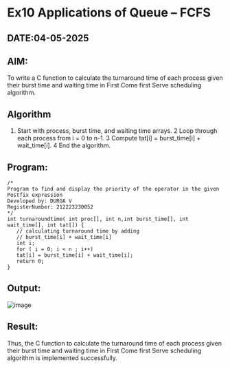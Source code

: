 # Ex10 Applications of Queue – FCFS
## DATE:04-05-2025
## AIM:
To write a C function to calculate the turnaround time of each process given their burst time and waiting time in First Come first Serve scheduling algorithm.
## Algorithm

1. Start with process, burst time, and waiting time arrays.
2 Loop through each process from i = 0 to n-1.
3 Compute tat[i] = burst_time[i] + wait_time[i].
4 End the algorithm.

## Program:
```
/*
Program to find and display the priority of the operator in the given Postfix expression
Developed by: DURGA V
RegisterNumber: 212223230052
*/
int turnaroundtime( int proc[], int n,int burst_time[], int wait_time[], int tat[]) { 
   // calculating turnaround time by adding 
   // burst_time[i] + wait_time[i] 
   int i; 
   for ( i = 0; i < n ; i++) 
   tat[i] = burst_time[i] + wait_time[i]; 
   return 0; 
} 

```

## Output:


![image](https://github.com/user-attachments/assets/ca26ed6c-62ac-4285-b545-89af88038913)


## Result:
Thus, the C function to calculate the turnaround time of each process given their burst time and waiting time in First Come first Serve scheduling algorithm is implemented successfully.
